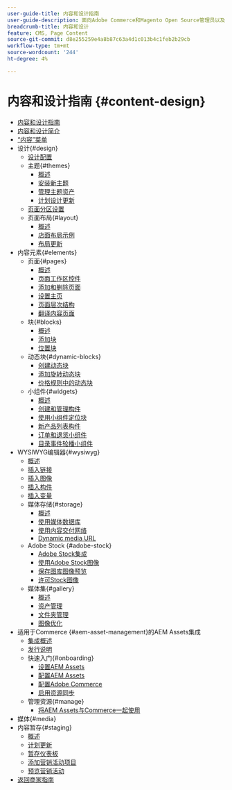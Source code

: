 ```yaml
---
user-guide-title: 内容和设计指南
user-guide-description: 面向Adobe Commerce和Magento Open Source管理员以及电子商务营销人员的有关内容和设计功能的全面信息。
breadcrumb-title: 内容和设计
feature: CMS, Page Content
source-git-commit: d8e255259e4a8b87c63a4d1c013b4c1feb2b29cb
workflow-type: tm+mt
source-wordcount: '244'
ht-degree: 4%

---
```



# 内容和设计指南 {#content-design}

- [内容和设计指南](guide-overview.md)
- [内容和设计简介](introduction.md)
- [“内容”菜单](content-menu.md)
- 设计{#design}
   - [设计配置](configuration.md)
   - 主题{#themes}
      - [概述](themes.md)
      - [安装新主题](theme-install.md)
      - [管理主题资产](theme-assets.md)
      - [计划设计更新](schedule.md)
   - [页面分区设置](page-setup.md)
   - 页面布局{#layout}
      - [概述](page-layout.md)
      - [店面布局示例](page-layout-examples.md)
      - [布局更新](layout-updates.md)
- 内容元素{#elements}
   - 页面{#pages}
      - [概述](pages.md)
      - [页面工作区控件](pages-workspace.md)
      - [添加和删除页面](page-add.md)
      - [设置主页](page-home-new.md)
      - [页面层次结构](page-hierarchy.md)
      - [翻译内容页面](page-translate.md)
   - 块{#blocks}
      - [概述](blocks.md)
      - [添加块](block-add.md)
      - [位置块](block-position.md)
   - 动态块{#dynamic-blocks}
      - [创建动态块](dynamic-blocks.md)
      - [添加旋转动态块](dynamic-blocks-rotate.md)
      - [价格规则中的动态块](dynamic-blocks-price-rules.md)
   - 小组件{#widgets}
      - [概述](widgets.md)
      - [创建和管理构件](widget-create.md)
      - [使用小组件定位块](widget-static-block.md)
      - [新产品列表构件](widget-new-products-list.md)
      - [订单和退货小组件](widget-orders-returns.md)
      - [目录事件轮播小组件](widget-event-carousel.md)
- WYSIWYG编辑器{#wysiwyg}
   - [概述](editor.md)
   - [插入链接](editor-insert-link.md)
   - [插入图像](editor-insert-image.md)
   - [插入构件](editor-widget.md)
   - [插入变量](editor-insert-variable.md)
   - 媒体存储{#storage}
      - [概述](media-storage.md)
      - [使用媒体数据库](media-storage-database.md)
      - [使用内容交付网络](media-storage-content-delivery-network.md)
      - [Dynamic media URL](catalog-urls-dynamic-media.md)
   - Adobe Stock {#adobe-stock}
      - [Adobe Stock集成](adobe-stock.md)
      - [使用Adobe Stock图像](adobe-stock-manage.md)
      - [保存图库图像预览](adobe-stock-save-preview.md)
      - [许可Stock图像](adobe-stock-license-image.md)
   - 媒体集{#gallery}
      - [概述](media-gallery.md)
      - [资产管理](media-gallery-asset-management.md)
      - [文件夹管理](media-gallery-folder-management.md)
      - [图像优化](media-gallery-image-optimization.md)
- 适用于Commerce {#aem-asset-management}的AEM Assets集成
   - [集成概述](aem-assets-integration.md)
   - [发行说明](aem-assets-release-notes.md)
   - 快速入门{#onboarding}
      - [设置AEM Assets](aem-assets-onboard.md)
      - [配置AEM Assets](aem-assets-configure-aem.md)
      - [配置Adobe Commerce](aem-assets-configure-commerce.md)
      - [启用资源同步](aem-assets-setup-synchronization.md)
   - 管理资源{#manage}
      - [将AEM Assets与Commerce一起使用](aem-assets-manage.md)
- 媒体{#media}
- 内容暂存{#staging}
   - [概述](content-staging.md)
   - [计划更新](content-staging-scheduled-update.md)
   - [暂存仪表板](content-staging-dashboard.md)
   - [添加营销活动项目](content-staging-add-item.md)
   - [预览营销活动](content-staging-preview.md)
- [返回商家指南](https://experienceleague.adobe.com/en/docs/commerce-admin/user-guides/home)
